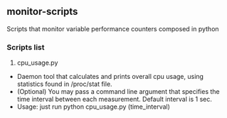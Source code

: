 ## monitor-scripts
Scripts that monitor variable performance counters composed in python

### Scripts list
1. cpu_usage.py
  * Daemon tool that calculates and prints overall cpu usage, using statistics found in /proc/stat file.
  * (Optional) You may pass a command line argument that specifies the time interval between each measurement. Default interval is 1 sec.
  * Usage: just run python cpu_usage.py (time_interval)
